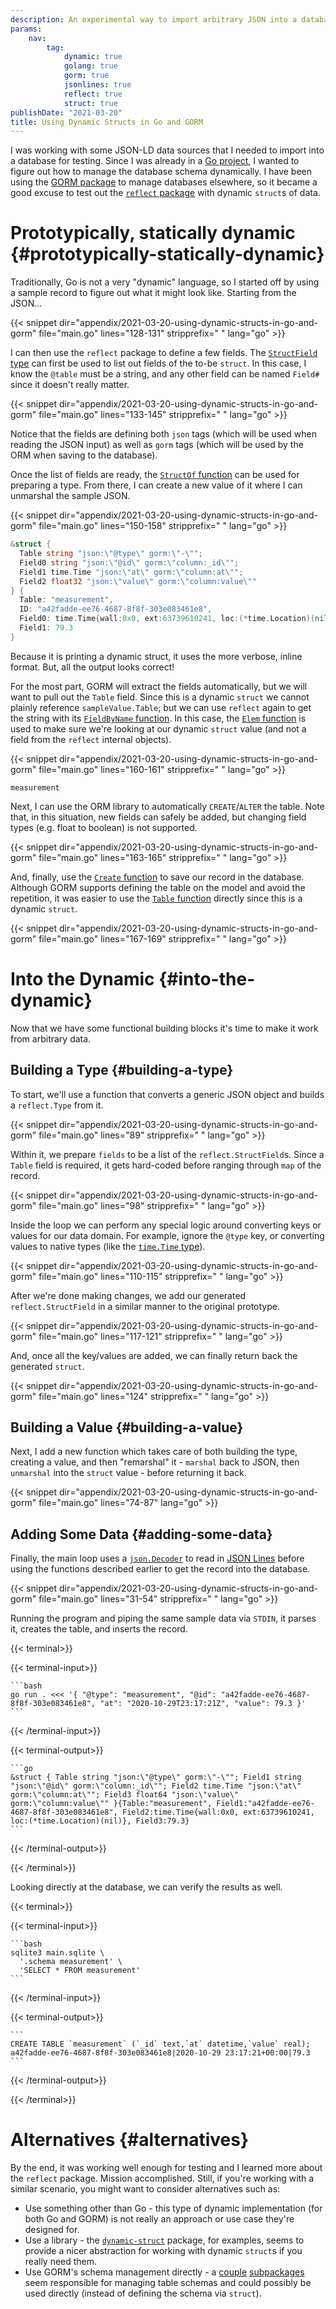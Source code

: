 ```yaml
---
description: An experimental way to import arbitrary JSON into a database.
params:
    nav:
        tag:
            dynamic: true
            golang: true
            gorm: true
            jsonlines: true
            reflect: true
            struct: true
publishDate: "2021-03-20"
title: Using Dynamic Structs in Go and GORM
---
```


I was working with some JSON-LD data sources that I needed to import into a database for testing. Since I was already in a [Go project](https://golang.org/), I wanted to figure out how to manage the database schema dynamically. I have been using the [GORM package](https://gorm.io/index.html) to manage databases elsewhere, so it became a good excuse to test out the [`reflect` package](https://pkg.go.dev/reflect) with dynamic `struct`s of data.

# Prototypically, statically dynamic {#prototypically-statically-dynamic}

Traditionally, Go is not a very "dynamic" language, so I started off by using a sample record to figure out what it might look like. Starting from the JSON...

{{< snippet dir="appendix/2021-03-20-using-dynamic-structs-in-go-and-gorm" file="main.go" lines="128-131" stripprefix="	" lang="go" >}}

I can then use the `reflect` package to define a few fields. The [`StructField` type](https://pkg.go.dev/reflect#StructField) can first be used to list out fields of the to-be `struct`. In this case, I know the `@table` must be a string, and any other field can be named `Field#` since it doesn't really matter.

{{< snippet dir="appendix/2021-03-20-using-dynamic-structs-in-go-and-gorm" file="main.go" lines="133-145" stripprefix="	" lang="go" >}}

Notice that the fields are defining both `json` tags (which will be used when reading the JSON input) as well as `gorm` tags (which will be used by the ORM when saving to the database).

Once the list of fields are ready, the [`StructOf` function](https://pkg.go.dev/reflect#StructOf) can be used for preparing a type. From there, I can create a new value of it where I can unmarshal the sample JSON.

{{< snippet dir="appendix/2021-03-20-using-dynamic-structs-in-go-and-gorm" file="main.go" lines="150-158" stripprefix="	" lang="go" >}}

```go
&struct {
  Table string "json:\"@type\" gorm:\"-\"";
  Field0 string "json:\"@id\" gorm:\"column:_id\"";
  Field1 time.Time "json:\"at\" gorm:\"column:at\"";
  Field2 float32 "json:\"value\" gorm:\"column:value\""
} {
  Table: "measurement",
  ID: "a42fadde-ee76-4687-8f8f-303e083461e8",
  Field0: time.Time{wall:0x0, ext:63739610241, loc:(*time.Location)(nil)},
  Field1: 79.3
}
```

Because it is printing a dynamic struct, it uses the more verbose, inline format. But, all the output looks correct!

For the most part, GORM will extract the fields automatically, but we will want to pull out the `Table` field. Since this is a dynamic `struct` we cannot plainly reference `sampleValue.Table`; but we can use `reflect` again to get the string with its [`FieldByName` function](https://pkg.go.dev/reflect#Value.FieldByName). In this case, the [`Elem` function](https://pkg.go.dev/reflect#Value.Elem) is used to make sure we're looking at our dynamic `struct` value (and not a field from the `reflect` internal objects).

{{< snippet dir="appendix/2021-03-20-using-dynamic-structs-in-go-and-gorm" file="main.go" lines="160-161" stripprefix="	" lang="go" >}}

```
measurement
```

Next, I can use the ORM library to automatically `CREATE`/`ALTER` the table. Note that, in this situation, new fields can safely be added, but changing field types (e.g. float to boolean) is not supported.

{{< snippet dir="appendix/2021-03-20-using-dynamic-structs-in-go-and-gorm" file="main.go" lines="163-165" stripprefix="	" lang="go" >}}

And, finally, use the [`Create` function](https://pkg.go.dev/gorm.io/gorm#DB.Create) to save our record in the database. Although GORM supports defining the table on the model and avoid the repetition, it was easier to use the [`Table` function](https://pkg.go.dev/gorm.io/gorm#DB.Table) directly since this is a dynamic `struct`.

{{< snippet dir="appendix/2021-03-20-using-dynamic-structs-in-go-and-gorm" file="main.go" lines="167-169" stripprefix="	" lang="go" >}}

# Into the Dynamic {#into-the-dynamic}

Now that we have some functional building blocks it's time to make it work from arbitrary data.

## Building a Type {#building-a-type}

To start, we'll use a function that converts a generic JSON object and builds a `reflect.Type` from it.

{{< snippet dir="appendix/2021-03-20-using-dynamic-structs-in-go-and-gorm" file="main.go" lines="89" stripprefix="	" lang="go" >}}

Within it, we prepare `fields` to be a list of the `reflect.StructField`s. Since a `Table` field is required, it gets hard-coded before ranging through `map` of the record.

{{< snippet dir="appendix/2021-03-20-using-dynamic-structs-in-go-and-gorm" file="main.go" lines="98" stripprefix="	" lang="go" >}}

Inside the loop we can perform any special logic around converting keys or values for our data domain. For example, ignore the `@type` key, or converting values to native types (like the [`time.Time` type](https://pkg.go.dev/time#Time)).

{{< snippet dir="appendix/2021-03-20-using-dynamic-structs-in-go-and-gorm" file="main.go" lines="110-115" stripprefix="		" lang="go" >}}

After we're done making changes, we add our generated `reflect.StructField` in a similar manner to the original prototype.

{{< snippet dir="appendix/2021-03-20-using-dynamic-structs-in-go-and-gorm" file="main.go" lines="117-121" stripprefix="		" lang="go" >}}

And, once all the key/values are added, we can finally return back the generated `struct`.

{{< snippet dir="appendix/2021-03-20-using-dynamic-structs-in-go-and-gorm" file="main.go" lines="124" stripprefix="	" lang="go" >}}

## Building a Value {#building-a-value}

Next, I add a new function which takes care of both building the type, creating a value, and then "remarshal" it - `marshal` back to JSON, then `unmarshal` into the `struct` value - before returning it back.

{{< snippet dir="appendix/2021-03-20-using-dynamic-structs-in-go-and-gorm" file="main.go" lines="74-87" lang="go" >}}

## Adding Some Data {#adding-some-data}

Finally, the main loop uses a [`json.Decoder`](https://pkg.go.dev/encoding/json#Decoder) to read in [JSON Lines](https://jsonlines.org/) before using the functions described earlier to get the record into the database.

{{< snippet dir="appendix/2021-03-20-using-dynamic-structs-in-go-and-gorm" file="main.go" lines="31-54" stripprefix="		" lang="go" >}}

Running the program and piping the same sample data via `STDIN`, it parses it, creates the table, and inserts the record.

{{< terminal>}}

  {{< terminal-input>}}

    ```bash
    go run . <<< '{ "@type": "measurement", "@id": "a42fadde-ee76-4687-8f8f-303e083461e8", "at": "2020-10-29T23:17:21Z", "value": 79.3 }'
    ```

  {{< /terminal-input>}}

  {{< terminal-output>}}

    ```go
    &struct { Table string "json:\"@type\" gorm:\"-\""; Field1 string "json:\"@id\" gorm:\"column:_id\""; Field2 time.Time "json:\"at\" gorm:\"column:at\""; Field3 float64 "json:\"value\" gorm:\"column:value\"" }{Table:"measurement", Field1:"a42fadde-ee76-4687-8f8f-303e083461e8", Field2:time.Time{wall:0x0, ext:63739610241, loc:(*time.Location)(nil)}, Field3:79.3}
    ```

  {{< /terminal-output>}}

{{< /terminal>}}

Looking directly at the database, we can verify the results as well.

{{< terminal>}}

  {{< terminal-input>}}

    ```bash
    sqlite3 main.sqlite \
      '.schema measurement' \
      'SELECT * FROM measurement'
    ```

  {{< /terminal-input>}}

  {{< terminal-output>}}

    ```
    CREATE TABLE `measurement` (`_id` text,`at` datetime,`value` real);
    a42fadde-ee76-4687-8f8f-303e083461e8|2020-10-29 23:17:21+00:00|79.3
    ```

  {{< /terminal-output>}}

{{< /terminal>}}

# Alternatives {#alternatives}

By the end, it was working well enough for testing and I learned more about the `reflect` package. Mission accomplished. Still, if you're working with a similar scenario, you might want to consider alternatives such as:

 * Use something other than Go - this type of dynamic implementation (for both Go and GORM) is not really an approach or use case they're designed for.
 * Use a library - the [`dynamic-struct`](https://github.com/Ompluscator/dynamic-struct) package, for examples, seems to provide a nicer abstraction for working with dynamic `struct`s if you really need them.
 * Use GORM's schema management directly - a [couple](https://github.com/go-gorm/gorm/tree/e1952924e2a844eca52e5030f7b46b78de6ec135/schema) [subpackages](https://github.com/go-gorm/gorm/tree/e1952924e2a844eca52e5030f7b46b78de6ec135/migrator) seem responsible for managing table schemas and could possibly be used directly (instead of defining the schema via `struct`).
